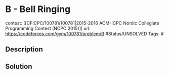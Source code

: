 # B - Bell Ringing

contest: [[CFICPC/100781/100781|2015-2016 ACM-ICPC Nordic Collegiate Programming Contest (NCPC 2015)]]
url: https://codeforces.com/gym/100781/problem/B
#Status/UNSOLVED
Tags: #

## Description

## Solution

